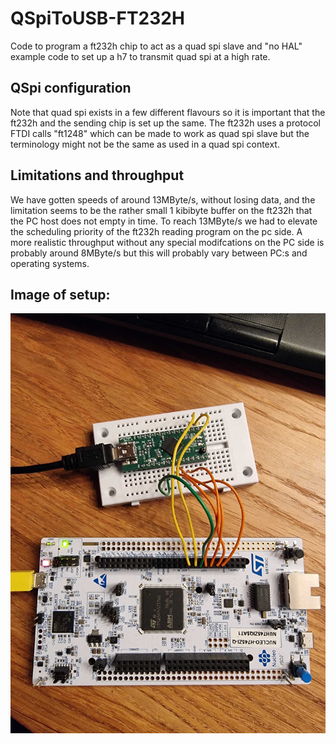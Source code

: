 # QSpiToUSB-FT232H
Code to program a ft232h chip to act as a quad spi slave and "no HAL" example code to set up a h7 to transmit quad spi at a high rate. 

## QSpi configuration
Note that quad spi exists in a few different flavours so it is important that the ft232h and the sending chip is set up the same. The ft232h uses a protocol FTDI calls "ft1248" which can be made to work as quad spi slave but the terminology might not be the same as used in a quad spi context.

## Limitations and throughput
We have gotten speeds of around 13MByte/s, without losing data, and the limitation seems to be the rather small 1 kibibyte buffer on the ft232h that the PC host does not empty in time. To reach 13MByte/s we had to elevate the scheduling priority of the ft232h reading program on the pc side. A more realistic throughput without any special modifcations on the PC side is probably around 8MByte/s but this will probably vary between PC:s and operating systems.  

## Image of setup:

![Image of H7 connected to a ft232h chip](img/QSpiConnection.jpg)
